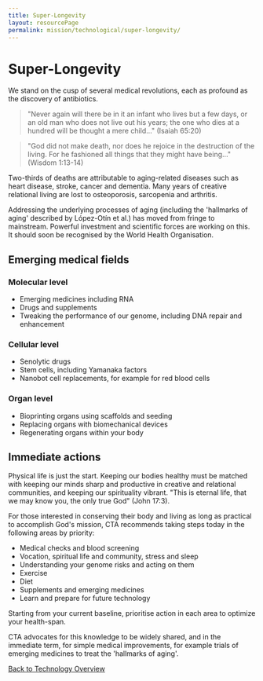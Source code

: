 ```yaml
---
title: Super-Longevity
layout: resourcePage
permalink: mission/technological/super-longevity/
---
```


# Super-Longevity

We stand on the cusp of several medical revolutions, each as profound as the discovery of antibiotics.

> "Never again will there be in it an infant who lives but a few days, or an old man who does not live out his years; the one who dies at a hundred will be thought a mere child…" (Isaiah 65:20)

> "God did not make death, nor does he rejoice in the destruction of the living. For he fashioned all things that they might have being…" (Wisdom 1:13-14)

Two-thirds of deaths are attributable to aging-related diseases such as heart disease, stroke, cancer and dementia. Many years of creative relational living are lost to osteoporosis, sarcopenia and arthritis.

Addressing the underlying processes of aging (including the 'hallmarks of aging' described by López-Otín et al.) has moved from fringe to mainstream. Powerful investment and scientific forces are working on this. It should soon be recognised by the World Health Organisation.

## Emerging medical fields

### Molecular level

- Emerging medicines including RNA
- Drugs and supplements
- Tweaking the performance of our genome, including DNA repair and enhancement

### Cellular level

- Senolytic drugs
- Stem cells, including Yamanaka factors
- Nanobot cell replacements, for example for red blood cells

### Organ level

- Bioprinting organs using scaffolds and seeding
- Replacing organs with biomechanical devices
- Regenerating organs within your body

## Immediate actions

Physical life is just the start. Keeping our bodies healthy must be matched with keeping our minds sharp and productive in creative and relational communities, and keeping our spirituality vibrant. "This is eternal life, that we may know you, the only true God" (John 17:3).

For those interested in conserving their body and living as long as practical to accomplish God's mission, CTA recommends taking steps today in the following areas by priority:

- Medical checks and blood screening
- Vocation, spiritual life and community, stress and sleep
- Understanding your genome risks and acting on them
- Exercise
- Diet
- Supplements and emerging medicines
- Learn and prepare for future technology

Starting from your current baseline, prioritise action in each area to optimize your health-span.

CTA advocates for this knowledge to be widely shared, and in the immediate term, for simple medical improvements, for example trials of emerging medicines to treat the 'hallmarks of aging'.

[Back to Technology Overview](/mission/technological/)
